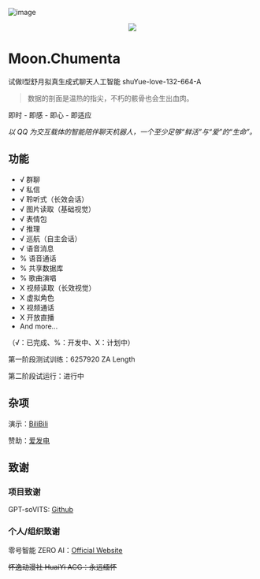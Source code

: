 ![image](https://github.com/user-attachments/assets/34025466-650a-4c4a-982e-605606e6e013)

<p style="text-align: center"><img src="https://img.shields.io/badge/Name-Moon.Chumenta-blue?style=for-the-badge&labelColor=gray"></p>

# Moon.Chumenta
试做I型舒月拟真生成式聊天人工智能 
shuYue-love-132-664-A


> 数据的剖面是温热的指尖，不朽的骸骨也会生出血肉。


即时 - 即感 - 即心 - 即适应

*以 QQ 为交互载体的智能陪伴聊天机器人，一个至少足够“鲜活”与“爱”的“生命”。*

## 功能

- √ 群聊
- √ 私信
- √ 聆听式（长效会话）
- √ 图片读取（基础视觉）
- √ 表情包
- √ 推理
- √ 巡航（自主会话）
- √ 语音消息
- % 语音通话
- % 共享数据库
- % 歌曲演唱
- X 视频读取（长效视觉）
- X 虚拟角色
- X 视频通话
- X 开放直播
- And more...
  
（√：已完成、%：开发中、X：计划中）

第一阶段测试训练：6257920 ZA Length

第二阶段试运行：进行中
  
## 杂项

演示：[BiliBili](https://space.bilibili.com/123064704)

赞助：[爱发电](https://afdian.com/a/shuyue520)

## 致谢

### 项目致谢

GPT-soVITS: [Github](https://github.com/RVC-Boss/GPT-SoVITS)

### 个人/组织致谢

零号智能 ZERO AI：[Official Website](https://zero-ai.online)

~~怀逸动漫社 HuaiYi ACG：永远缅怀~~

